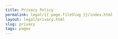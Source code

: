 ```yaml
---
title: Privacy Policy
permalink: legal/{{ page.fileSlug }}/index.html
layout: legal/privacy.html
slug: privacy
tags: pages
---
```



